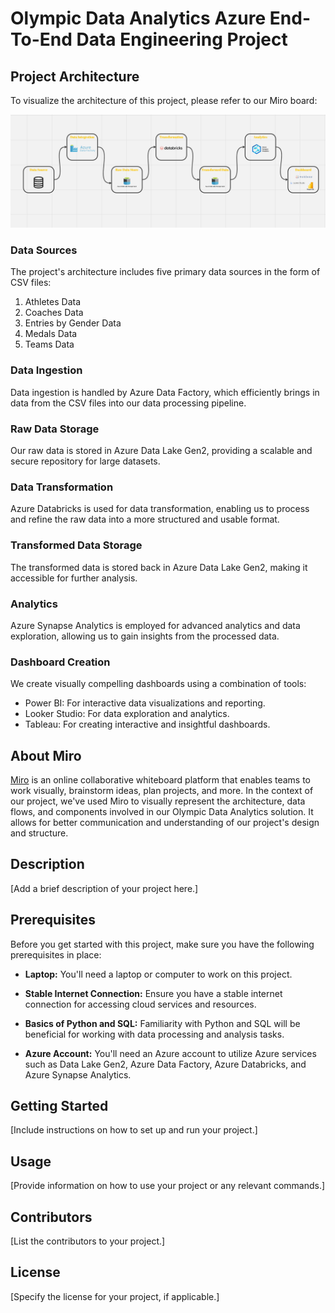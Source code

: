 # Olympic Data Analytics Azure End-To-End Data Engineering Project

## Project Architecture

To visualize the architecture of this project, please refer to our Miro board:

[![Miro Project Architecture](project_architecture.PNG)](https://miro.com/app/board/uXjVMoiTrbM=/?share_link_id=195135166585)

### Data Sources

The project's architecture includes five primary data sources in the form of CSV files:
1. Athletes Data
2. Coaches Data
3. Entries by Gender Data
4. Medals Data
5. Teams Data

### Data Ingestion

Data ingestion is handled by Azure Data Factory, which efficiently brings in data from the CSV files into our data processing pipeline.

### Raw Data Storage

Our raw data is stored in Azure Data Lake Gen2, providing a scalable and secure repository for large datasets.

### Data Transformation

Azure Databricks is used for data transformation, enabling us to process and refine the raw data into a more structured and usable format.

### Transformed Data Storage

The transformed data is stored back in Azure Data Lake Gen2, making it accessible for further analysis.

### Analytics

Azure Synapse Analytics is employed for advanced analytics and data exploration, allowing us to gain insights from the processed data.

### Dashboard Creation

We create visually compelling dashboards using a combination of tools:
- Power BI: For interactive data visualizations and reporting.
- Looker Studio: For data exploration and analytics.
- Tableau: For creating interactive and insightful dashboards.

## About Miro

[Miro](https://www.miro.com/) is an online collaborative whiteboard platform that enables teams to work visually, brainstorm ideas, plan projects, and more. In the context of our project, we've used Miro to visually represent the architecture, data flows, and components involved in our Olympic Data Analytics solution. It allows for better communication and understanding of our project's design and structure.

## Description

[Add a brief description of your project here.]

## Prerequisites

Before you get started with this project, make sure you have the following prerequisites in place:

- **Laptop:** You'll need a laptop or computer to work on this project.

- **Stable Internet Connection:** Ensure you have a stable internet connection for accessing cloud services and resources.

- **Basics of Python and SQL:** Familiarity with Python and SQL will be beneficial for working with data processing and analysis tasks.

- **Azure Account:** You'll need an Azure account to utilize Azure services such as Data Lake Gen2, Azure Data Factory, Azure Databricks, and Azure Synapse Analytics.

## Getting Started

[Include instructions on how to set up and run your project.]

## Usage

[Provide information on how to use your project or any relevant commands.]

## Contributors

[List the contributors to your project.]

## License

[Specify the license for your project, if applicable.]
